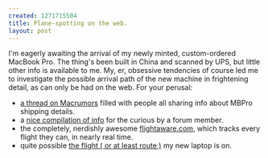 ```yaml
--- 
created: 1271715504
title: Plane-spotting on the web.
layout: post
---
```

<p>I'm eagerly awaiting the arrival of my newly minted, custom-ordered MacBook Pro. The thing's been built in China and scanned by UPS, but little other info is available to me. My, er, obsessive tendencies of course led me to investigate the possible arrival path of the new machine in frightening detail, as can only be had on the web. For your perusal:</p>
<ul>
  <li><a href="http://is.gd/bAdOC">a thread on Macrumors</a> filled with people all sharing info about MBPro shipping details.</li>

  <li>a <a href="http://is.gd/bAdPo">nice compilation of info</a> for the curious by a forum member.</li>

  <li>the completely, nerdishly awesome <a href="http://flightaware.com/">flightaware.com</a>, which tracks every flight they can, in nearly real time.</li>

  <li>quite possible <a href="http://flightaware.com/live/flight/UPS81/history/20100420/0009Z/PANC/KSDF">the flight ( or at least route )</a> my new laptop is on.</li>
</ul><br />
